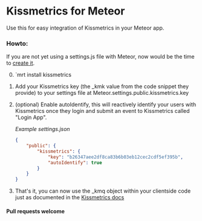 Kissmetrics for Meteor
==================

Use this for easy integration of Kissmetrics in your Meteor app.

### Howto:
If you are not yet using a settings.js file with Meteor, now would be the time to [create it](http://docs.meteor.com/#meteor_settings).

0. `mrt install kissmetrics

1. Add your Kissmetrics key (the \_kmk value from the code snippet they provide) to your settings file at 
Meteor.settings.public.kissmetrics.key  

    
2. (optional) Enable autoIdentify, this will reactively identify your users with Kissmetrics once they login and 
submit an event to Kissmetrics called "Login App".

    *Example settings.json*  
    
    
    ```json
    {
        "public": {
            "kissmetrics": {
                "key": "b26347aee2df8ca83b6b03eb12cec2cdf5ef395b",
                "autoIdentify": true
            }
        }
    }
    ```
    
3. That's it, you can now use the \_kmq object within your clientside code just as documented in the
[Kissmetrics docs](http://support.kissmetrics.com/apis/javascript/index.html)

#### Pull requests welcome